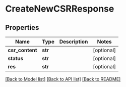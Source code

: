 # CreateNewCSRResponse

## Properties
Name | Type | Description | Notes
------------ | ------------- | ------------- | -------------
**csr_content** | **str** |  | [optional] 
**status** | **str** |  | [optional] 
**res** | **str** |  | [optional] 

[[Back to Model list]](../README.md#documentation-for-models) [[Back to API list]](../README.md#documentation-for-api-endpoints) [[Back to README]](../README.md)

